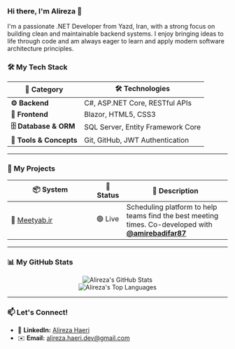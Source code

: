 ### Hi there, I'm Alireza 👋

I'm a passionate .NET Developer from Yazd, Iran, with a strong focus on building clean and maintainable backend systems. I enjoy bringing ideas to life through code and am always eager to learn and apply modern software architecture principles.
### 🛠️ My Tech Stack
<table>
  <thead>
    <tr>
      <th>🧩 Category</th>
      <th>🛠️ Technologies</th>
    </tr>
  </thead>
  <tbody>
    <tr>
      <td><strong>⚙️ Backend</strong></td>
      <td>C#, ASP.NET Core, RESTful APIs</td>
    </tr>
    <tr>
      <td><strong>🎨 Frontend</strong></td>
      <td>Blazor, HTML5, CSS3</td>
    </tr>
    <tr>
      <td><strong>🗄️ Database & ORM</strong></td>
      <td>SQL Server, Entity Framework Core</td>
    </tr>
    <tr>
      <td><strong>🧠 Tools & Concepts</strong></td>
      <td>Git, GitHub, JWT Authentication</td>
    </tr>
  </tbody>
</table>

---

### 🚀 My Projects
<table>
  <thead>
    <tr>
      <th>📦 System</th>
      <th>📍 Status</th>
      <th>📝 Description</th>
    </tr>
  </thead>
  <tbody>
    <tr>
      <td width="180px">🤝 <a href="https://meetyab.ir" target="_blank">Meetyab.ir</a></td>
      <td>🟢 Live</td>
      <td>Scheduling platform to help teams find the best meeting times. Co-developed with <strong><a href="https://github.com/amirebadifar87">@amirebadifar87</a></strong></td>
    </tr>
  </tbody>
</table>

---

### 📊 My GitHub Stats

<p align="center">
  <img src="https://github-readme-stats.vercel.app/api?username=alireza-haeri&show_icons=true&theme=default&include_all_commits=true&count_private=true" alt="Alireza's GitHub Stats"/>
  <br/>
  <img src="https://github-readme-stats.vercel.app/api/top-langs/?username=alireza-haeri&layout=compact&langs_count=8&theme=default" alt="Alireza's Top Languages"/>
</p>

---

### 📫 Let's Connect!

- 🔗 **LinkedIn:** [Alireza Haeri](https://www.linkedin.com/in/alireza-haeri-dev)
- ✉️ **Email:** alireza.haeri.dev@gmail.com

